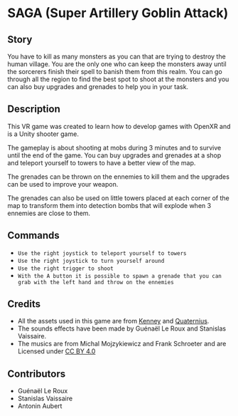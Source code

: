 # SAGA (Super Artillery Goblin Attack)

## Story
You have to kill as many monsters as you can that are trying to destroy the human village. You are the only one who can keep the monsters away until the sorcerers finish their spell to banish them from this realm. You can go through all the region to find the best spot to shoot at the monsters and you can also buy upgrades and grenades to help you in your task.

## Description
This VR game was created to learn how to develop games with OpenXR and is a Unity shooter game.

The gameplay is about shooting at mobs during 3 minutes and to survive until the end of the game.
You can buy upgrades and grenades at a shop and teleport yourself to towers to have a better view of the map.

The grenades can be thrown on the ennemies to kill them and the upgrades can be used to improve your weapon.

The grenades can also be used on little towers placed at each corner of the map to transform them into detection bombs that will explode when 3 ennemies are close to them.

## Commands
- `Use the right joystick to teleport yourself to towers`
- `Use the right joystick to turn yourself around`
- `Use the right trigger to shoot`
- `With the A button it is possible to spawn a grenade that you can grab with the left hand and throw on the ennemies`


## Credits
- All the assets used in this game are from [Kenney](https://kenney.nl/) and [Quaternius](https://quaternius.com/).
- The sounds effects have been made by Guénaël Le Roux and Stanislas Vaissaire.
- The musics are from Michal Mojzykiewicz and Frank Schroeter and are Licensed under [CC BY 4.0]( https://filmmusic.io/standard-license)





## Contributors
- Guénaël Le Roux
- Stanislas Vaissaire
- Antonin Aubert
